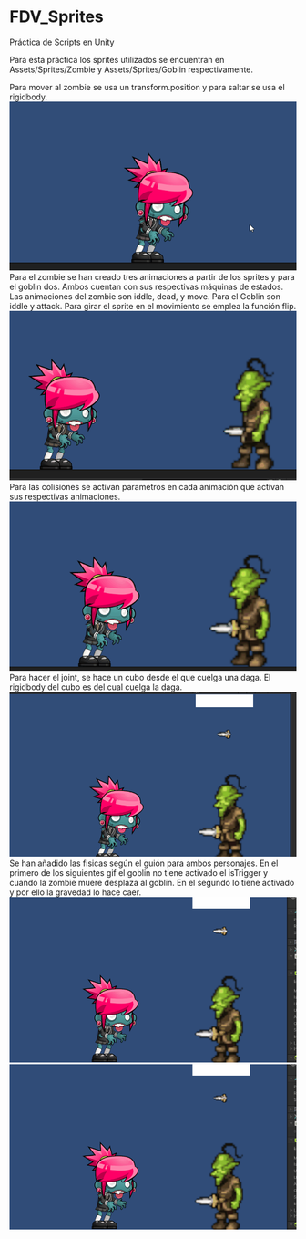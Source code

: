 # FDV_Sprites
Práctica de Scripts en Unity

Para esta práctica los sprites utilizados se encuentran en Assets/Sprites/Zombie y Assets/Sprites/Goblin respectivamente.

Para mover al zombie se usa un transform.position y para saltar se usa el rigidbody.
   ![](gifs/gif1.gif)
Para el zombie se han creado tres animaciones a partir de los sprites y para el goblin dos. Ambos cuentan con sus respectivas máquinas de estados. Las animaciones del zombie son iddle, dead, y move. Para el Goblin son iddle y attack.
Para girar el sprite en el movimiento se emplea la función flip.
   ![](gifs/gif2.gif)
Para las colisiones se activan parametros en cada animación que activan sus respectivas animaciones.
   ![](gifs/gif3.gif)
Para hacer el joint, se hace un cubo desde el que cuelga una daga. El rigidbody del cubo es del cual cuelga la daga.
   ![](gifs/gif4.gif)
Se han añadido las fisicas según el guión para ambos personajes. En el primero de los siguientes gif el goblin no tiene activado el isTrigger y cuando la zombie muere desplaza al goblin. En el segundo lo tiene activado y por ello la gravedad lo hace caer.
   ![](gifs/gif5.gif)
   ![](gifs/gif6.gif)
